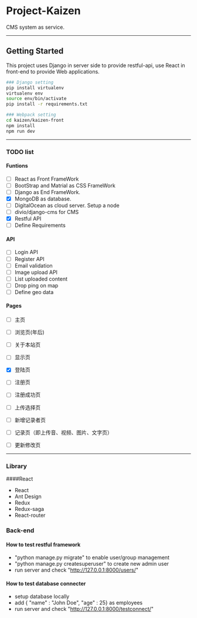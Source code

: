 # Project-Kaizen
CMS system as service.

------

## Getting Started

This project uses Django in server side to provide restful-api, use React in front-end to provide Web applications.

```sh
### Django setting
pip install virtualenv
virtualenv env
source env/bin/activate
pip install -r requirements.txt
```

```sh
### Webpack setting
cd kaizen/kaizen-front
npm install
npm run dev
```

------
### TODO list
#### Funtions
- [ ] React as Front FrameWork  
- [ ] BootStrap and Matrial as CSS FrameWork
- [ ] Django as End FrameWork. 
- [x] MongoDB as database.  
- [ ] DigitalOcean as cloud server. Setup a node
- [ ] divio/django-cms for CMS
- [x] Restful API 
- [ ] Define Requirements
#### API 
- [ ] Login API
- [ ] Register API 
- [ ] Email validation
- [ ] Image upload API
- [ ] List uploaded content
- [ ] Drop ping on map
- [ ] Define geo data

#### Pages
- [ ] 主页
- [ ] 浏览页(年后)
- [ ] 关于本站页
- [ ] 显示页
- [x] 登陆页
- [ ] 注册页
- [ ] 注册成功页
- [ ] 上传选择页
- [ ] 新增记录者页
- [ ] 记录页（即上传音、视频、图片、文字页）
- [ ] 更新修改页



------
### Library
####React
- React
- Ant Design
- Redux
- Redux-saga
- React-router

### Back-end
#### How to test restful framework
- "python manage.py migrate" to enable user/group management
- "python manage.py createsuperuser" to create new admin user
- run server and check "http://127.0.0.1:8000/users/"

#### How to test database connecter
- setup database locally
- add { "name" : "John Doe", "age" : 25} as employees
- run server and check "http://127.0.0.1:8000/testconnect/"
